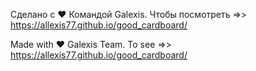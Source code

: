 Сделано с ❤️ Командой Galexis. Чтобы посмотреть =>> https://allexis77.github.io/good_cardboard/

Made with ❤️ Galexis Team. To see =>> https://allexis77.github.io/good_cardboard/
